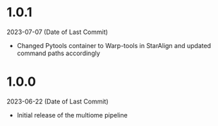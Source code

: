 # 1.0.1
2023-07-07 (Date of Last Commit)

* Changed Pytools container to Warp-tools in StarAlign and updated command paths accordingly

# 1.0.0
2023-06-22 (Date of Last Commit)

* Initial release of the multiome pipeline

